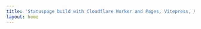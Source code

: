 ```yaml
---
title: 'Statuspage build with Cloudflare Worker and Pages, Vitepress, Vite and Vue'
layout: home
---
```


<status-page />
